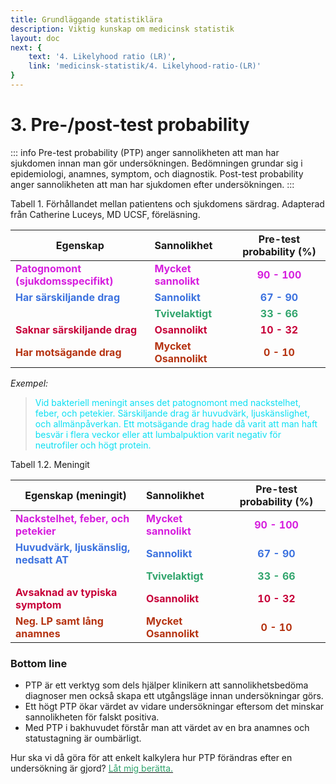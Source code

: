 ```yaml
---
title: Grundläggande statistiklära
description: Viktig kunskap om medicinsk statistik
layout: doc
next: {
    text: '4. Likelyhood ratio (LR)',
    link: 'medicinsk-statistik/4. Likelyhood-ratio-(LR)'
}
---
```


<style>
gr { color: #30a46c }
re { color: #C70039 }
re2 { color: #B53311}
ye { color: #D6AB1E }
bl { color: #0CDFF2 }
bl2 { color: #3C72DF}
pu { color: #D61EDE }
</style>

# 3. Pre-/post-test probability

::: info Pre-test probability (PTP) anger sannolikheten att man har sjukdomen innan man gör undersökningen. Bedömningen grundar sig i epidemiologi, anamnes, symptom, och diagnostik. Post-test probability anger sannolikheten att man har sjukdomen efter undersökningen. 
:::

Tabell 1. Förhållandet mellan patientens och sjukdomens särdrag. Adapterad från Catherine Luceys, MD UCSF, föreläsning.

| Egenskap                                             | Sannolikhet                           | Pre-test probability (%)    |
| -------------                                        | :-----------                          | :--------------------:      |
| <pu>**Patognomont (sjukdomsspecifikt)** </pu>        | <pu>**Mycket sannolikt**  </pu>        | <pu> **90 - 100** </pu>     |
| <bl2>**Har särskiljande drag** </bl2>                | <bl2>**Sannolikt**   </bl2>            | <bl2> **67 - 90** </bl2>    |
|                                                      |<gr> **Tvivelaktigt**  </gr>            | <gr> **33 - 66** </gr>      |
| <re>**Saknar särskiljande drag**   </re>             |<re> **Osannolikt**   </re>             | <re> **10 - 32**</re>       |
| <re2>**Har motsägande drag** </re2>                  | <re2>**Mycket Osannolikt** </re2>      | <re2> **0 - 10** </re2>     |

_Exempel:_

> <bl> Vid bakteriell meningit anses det patognomont med nackstelhet, feber, och petekier. Särskiljande drag är huvudvärk, ljuskänslighet, och allmänpåverkan. Ett motsägande drag hade då varit att man haft besvär i flera veckor eller att lumbalpuktion varit negativ för neutrofiler och högt protein.</bl>

Tabell 1.2. Meningit

| Egenskap (meningit)                                  | Sannolikhet                            | Pre-test probability (%)    |
| -------------                                        | :-----------                           | :--------------------:      |
| <pu>**Nackstelhet, feber, och petekier** </pu>       | <pu>**Mycket sannolikt**  </pu>        | <pu> **90 - 100** </pu>     |
| <bl2>**Huvudvärk, ljuskänslig, nedsatt AT** </bl2>   | <bl2>**Sannolikt**   </bl2>            | <bl2> **67 - 90** </bl2>    |
|                                                      |<gr> **Tvivelaktigt**  </gr>            | <gr> **33 - 66** </gr>      |
| <re>**Avsaknad av typiska symptom**   </re>          |<re> **Osannolikt**   </re>             | <re> **10 - 32**</re>       |
| <re2>**Neg. LP samt lång anamnes** </re2>            | <re2>**Mycket Osannolikt** </re2>      | <re2> **0 - 10** </re2>     |

### Bottom line

* PTP är ett verktyg som dels hjälper klinikern att sannolikhetsbedöma diagnoser men också skapa ett utgångsläge innan undersökningar görs.
* Ett högt PTP ökar värdet av vidare undersökningar eftersom det minskar sannolikheten för falskt positiva.
* Med PTP i bakhuvudet förstår man att värdet av en bra anamnes och statustagning är oumbärligt.

Hur ska vi då göra för att enkelt kalkylera hur PTP förändras efter en undersökning är gjord? [<gr> Låt mig berätta. </gr>](./4.%20Likelyhood-ratio-(LR))
